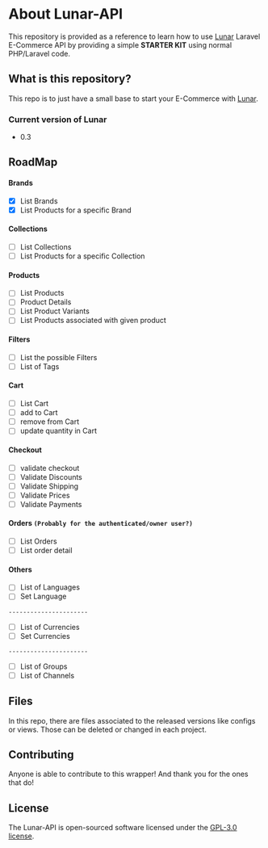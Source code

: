 
# About Lunar-API

This repository is provided as a reference to learn how to use [Lunar](https://lunarphp.io) Laravel E-Commerce API by providing a simple **STARTER KIT** using normal PHP/Laravel code.

## What is this repository?

This repo is to just have a small base to start your E-Commerce with [Lunar](https://lunarphp.io).

### Current version of Lunar
- 0.3

## RoadMap

#### Brands
- [X] List Brands
- [X] List Products for a specific Brand

#### Collections
- [ ] List Collections
- [ ] List Products for a specific Collection

#### Products
- [ ] List Products
- [ ] Product Details
- [ ] List Product Variants
- [ ] List Products associated with given product

#### Filters
- [ ] List the possible Filters
- [ ] List of Tags

#### Cart
- [ ] List Cart
- [ ] add to Cart
- [ ] remove from Cart
- [ ] update quantity in Cart

#### Checkout
- [ ] validate checkout
- [ ] Validate Discounts
- [ ] Validate Shipping
- [ ] Validate Prices
- [ ] Validate Payments

#### Orders `(Probably for the authenticated/owner user?)`
- [ ] List Orders
- [ ] List order detail

#### Others
- [ ] List of Languages
- [ ] Set Language

 `----------------------`
- [ ] List of Currencies
- [ ] Set Currencies

`----------------------`
- [ ] List of Groups
- [ ] List of Channels

## Files

In this repo, there are files associated to the released versions like configs or views. Those can be deleted or changed in each project.

## Contributing

Anyone is able to contribute to this wrapper! And thank you for the ones that do!

## License

The Lunar-API is open-sourced software licensed under the [GPL-3.0 license](https://opensource.org/license/gpl-3-0/).
